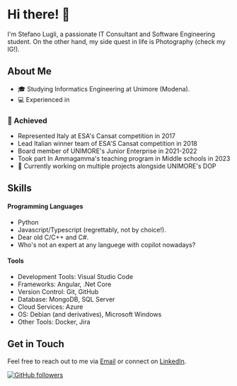 # Hi there! 👋

I'm Stefano Lugli, a passionate IT Consultant and Software Engineering student. On the other hand, my side quest in life is Photography (check my IG!).

## About Me

- 🎓 Studying Informatics Engineering at Unimore (Modena).
- 💻 Experienced in 

### 🌟 Achieved
- Represented Italy at ESA's Cansat competition in 2017
- Lead Italian winner team of ESA'S Cansat competition in 2018
- Board member of UNIMORE's Junior Enterprise in 2021-2022
- Took part In Ammagamma's teaching program in Middle schools in 2023
- 🤫 Currently working on multiple projects alongside UNIMORE's DOP

## Skills

#### Programming Languages
 - Python
 - Javascript/Typescript (regrettably, not by choice!).
 - Dear old C/C++ and C#.
 - Who's not an expert at any languege with copilot nowadays?

#### Tools
- Development Tools: Visual Studio Code
- Frameworks: Angular, .Net Core
- Version Control: Git, GitHub
- Database: MongoDB, SQL Server
- Cloud Services: Azure
- OS: Debian (and derivatives), Microsoft Windows
- Other Tools: Docker, Jira

## Get in Touch

Feel free to reach out to me via [Email](mailto:stefano.lugli@e38.it) or connect on [LinkedIn](https://www.linkedin.com/in/stefano-lugli-b0404a1a0/).

[![GitHub followers](https://img.shields.io/github/followers/Sbef98.svg?style=social)](https://github.com/Sbef98)
